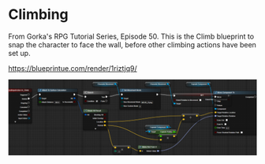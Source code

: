 # Climbing

From Gorka's RPG Tutorial Series, Episode 50. This is the Climb blueprint to snap the character to face the wall, before other climbing actions have been set up.

https://blueprintue.com/render/1riztjq9/

<img src="assets\gorka-episode30-climb.png">
